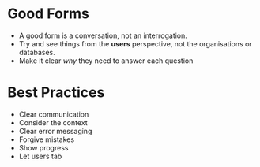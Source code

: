 <!-- TITLE: Forms -->

# Good Forms
* A good form is a conversation, not an interrogation.
* Try and see things from the **users** perspective, not the organisations or databases.
* Make it clear _why_ they need to answer each question 

# Best Practices
* Clear communication
* Consider the context
* Clear error messaging
* Forgive mistakes
* Show progress
* Let users tab
